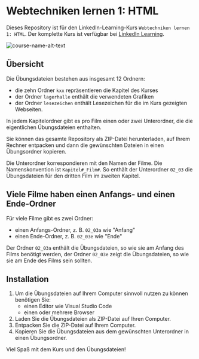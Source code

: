 # Webtechniken lernen 1: HTML
Dieses Repository ist für den LinkedIn-Learning-Kurs `Webtechniken lernen 1: HTML`. Der komplette Kurs ist verfügbar bei [LinkedIn Learning][lil-course-url].

![course-name-alt-text][lil-thumbnail-url] 

## Übersicht
Die Übungsdateien bestehen aus insgesamt 12 Ordnern: 

- die zehn Ordner `kxx` repräsentieren die Kapitel des Kurses
- der Ordner `lagerhalle` enthält die verwendeten Grafiken 
- der Ordner `lesezeichen` enthält Lesezeichen für die im Kurs gezeigten Webseiten. 

In jedem Kapitelordner gibt es pro Film einen oder zwei Unterordner, die die eigentlichen Übungsdateien enthalten. 

Sie können das gesamte Repository als ZIP-Datei herunterladen, auf Ihrem Rechner entpacken und dann die gewünschten Dateien in einen Übungsordner kopieren. 

Die Unterordner korrespondieren mit den Namen der Filme. Die Namenskonvention ist `Kapitel#_Film#`. So enthält der Unterordner `02_03` die Übungsdateien für den dritten Film im zweiten Kapitel. 

## Viele Filme haben einen Anfangs- und einen Ende-Ordner 

Für viele Filme gibt es zwei Ordner: 

- einen Anfangs-Ordner, z. B. `02_03a` wie "Anfang"
- einen Ende-Ordner, z. B. `02_03e` wie "Ende"

Der Ordner `02_03a` enthält die Übungsdateien, so wie sie am Anfang des Films benötigt werden, der Ordner `02_03e` zeigt die Übungsdateien, so wie sie am Ende des Films sein sollten.


## Installation 
1. Um die Übungsdateien auf Ihrem Computer sinnvoll nutzen zu können benötigen Sie:
	- einen Editor wie Visual Studio Code 
    - einen oder mehrere Browser 
2. Laden Sie die Übungsdateien als ZIP-Datei auf Ihren Computer.  
3. Entpacken Sie die ZIP-Datei auf Ihrem Computer. 
4. Kopieren Sie die Übungsdateien aus dem gewünschten Unterordner in einen Übungsordner. 

Viel Spaß mit dem Kurs und den Übungsdateien! 

[0]: # (Replace these placeholder URLs with actual course URLs)

[lil-course-url]: https://www.linkedin.com/learning/
[lil-thumbnail-url]: https://

